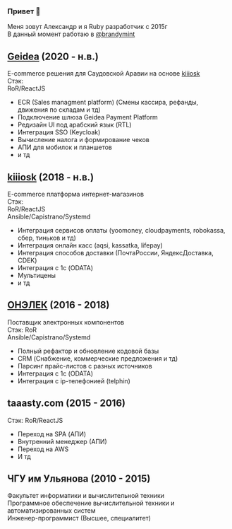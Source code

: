 ### Привет 👋

Меня зовут Алекcандр и я Ruby разработчик с 2015г\
В данный момент работаю в [@brandymint](https://github.com/brandymint)

## [Geidea](https://geidea.net/) (2020 - н.в.)
E-commerce решения для Саудовской Аравии на основе [kiiiosk](https://kiiiosk.store/)\
Стэк:\
RoR/ReactJS
* ECR (Sales managment platform) (Смены кассира, рефанды, движения по складам и тд)
* Подключение шлюза Geidea Payment Platform
* Редизайн UI под арабский язык (RTL)
* Интеграция SSO (Keycloak)
* Вычисление налога и формирование чеков
* АПИ для мобилок и планшетов
* и тд

## [kiiiosk](https://kiiiosk.store/) (2018 - н.в.)
E-commerce платформа интернет-магазинов\
Стэк:\
RoR/ReactJS\
Ansible/Capistrano/Systemd
* Интеграция сервисов оплаты (yoomoney, cloudpayments, robokassa, сбер, тиньков и тд)
* Интеграция онлайн касс (aqsi, kassatka, lifepay)
* Интеграция способов доставки (ПочтаРоссии, ЯндексДоставка, CDEK)
* Интеграция с 1с (ODATA)
* Мультицены
* и тд

## [ОНЭЛЕК](https://onelec.ru/) (2016 - 2018)
Поставщик электронных компонентов\
Стэк: 
RoR\
Ansible/Capistrano/Systemd
* Полный рефактор и обновление кодовой базы
* CRM (Снабжение, коммерческие предложения и тд)
* Парсинг прайс-листов с разных источников
* Интеграция с 1с (ODATA)
* Интеграция с ip-телефонией (telphin)

## taaasty.com (2015 - 2016)
Стэк: RoR/ReactJS
* Переход на SPA (АПИ)
* Внутренний менеджер (АПИ)
* Переход на AWS
* И тд

## ЧГУ им Ульянова (2010 - 2015)
Факультет информатики и вычислительной техники\
Программное обеспечение вычислительной техники и автоматизированных систем\
Инженер-программист (Высшее, специалитет)
